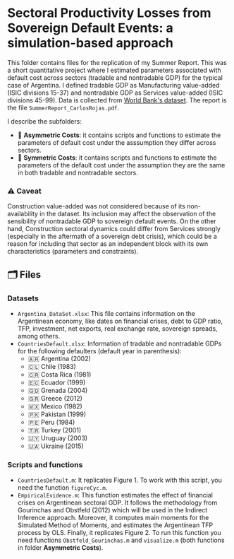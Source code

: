 # Sectoral Productivity Losses from Sovereign Default Events: a simulation-based approach

This folder contains files for the replication of my Summer Report. This was a short quantitative project where I estimated parameters associated with default cost across sectors (tradable and nontradable GDP) for the typical case of Argentina. I defined tradable GDP as Manufacturing value-added (ISIC divisions 15-37) and nontradable GDP as Services value-added (ISIC divisions 45-99). Data is collected from [World Bank's dataset](https://data.worldbank.org). The report is the file `SummerReport_CarlosRojas.pdf`.

I describe the subfolders:

- 📁 **Asymmetric Costs**: it contains scripts and functions to estimate the parameters of default cost under the asssumption they differ across sectors. 
- 📁 **Symmetric Costs**: it contains scripts and functions to estimate the parameters of the default cost under the assumption they are the same in both tradable and nontradable sectors. 

### ⚠️ Caveat
Construction value-added was not considered because of its non-availability in the dataset. Its inclusion may affect the observation of the sensibility of nontradable GDP to sovereign default events. On the other hand, Construction sectoral dynamics could differ from Services strongly (especially in the aftermath of a sovereign debt crisis), which could be a reason for including that sector as an independent block with its own characteristics (parameters and constraints).       

## 🗂 Files

### Datasets
- `Argentina_DataSet.xlsx`: This file contains information on the Argentinean economy, like dates on financial crises, debt to GDP ratio, TFP, investment, net exports, real exchange rate, sovereign spreads, among others. 
- `CountriesDefault.xlsx`: Information of tradable and nontradable GDPs for the following defaulters (default year in parenthesis): 
    -  🇦🇷 Argentina (2002)		
    -  🇨🇱 Chile (1983)		
    -  🇨🇷 Costa Rica (1981)		
    -  🇪🇨 Ecuador (1999)		
    -  🇬🇩 Grenada (2004)		
    -  🇬🇷 Greece (2012)		
    -  🇲🇽 Mexico (1982)		
    -  🇵🇰 Pakistan (1999)		
    -  🇵🇪 Peru (1984)		
    -  🇹🇷 Turkey (2001)		
    -  🇺🇾 Uruguay (2003)		
    -  🇺🇦 Ukraine (2015)

### Scripts and functions
- `CountriesDefault.m`: It replicates Figure 1. To work with this script, you need the function `figureCyc.m`.
- `EmpiricalEvidence.m`: This function estimates the effect of financial crises on Argentinean sectoral GDP. It follows the methodology from Gourinchas and Obstfeld (2012) which will be used in the Indirect Inference approach. Moreover, it computes main moments for the Simulated Method of Moments, and estimates the Argentinean TFP process by OLS. Finally, it replicates Figure 2. To run this function you need functions `Obstfeld_Gourinchas.m` and `visualize.m` (both functions in folder **Asymmetric Costs**).
